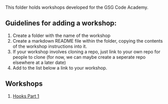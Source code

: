This folder holds workshops developed for the GSG Code Academy.

## Guidelines for adding a workshop:

1. Create a folder with the name of the workshop
2. Create a markdown README file within the folder, copying the contents of the workshop instructions into it.
3. If your workshop involves cloning a repo, just link to your own repo for people to clone (for now, we can maybe create a seperate repo elsewhere at a later date)
4. Add to the list below a link to your workshop.

## Workshops

1. [Hooks Part 1](./hooks-ws)
